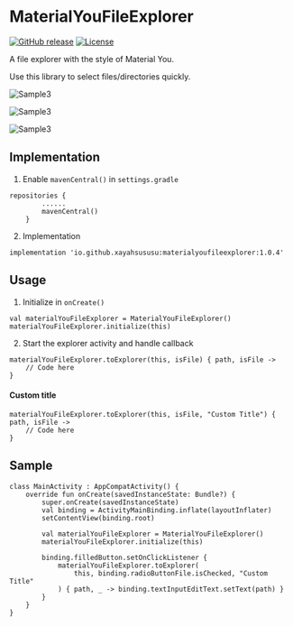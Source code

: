 # MaterialYouFileExplorer
[![GitHub release](https://img.shields.io/github/v/release/XayahSuSuSu/Android-MaterialYouFileExplorer?color=orange)](https://github.com/XayahSuSuSu/Android-MaterialYouFileExplorer/releases) [![License](https://img.shields.io/github/license/XayahSuSuSu/Android-MaterialYouFileExplorer?color=ff69b4)](./LICENSE)

A file explorer with the style of Material You.

Use this library to select files/directories quickly.

![Sample3](doc/images/Sample1.jpg "Sample1")

![Sample3](doc/images/Sample2.jpg "Sample2")

![Sample3](doc/images/Sample3.jpg "Sample3")

## Implementation
1. Enable `mavenCentral()` in `settings.gradle`
```
repositories {
        ......
        mavenCentral()
    }
```
2. Implementation
```
implementation 'io.github.xayahsususu:materialyoufileexplorer:1.0.4'
```

## Usage
1. Initialize in `onCreate()`
```
val materialYouFileExplorer = MaterialYouFileExplorer()
materialYouFileExplorer.initialize(this)
```
2. Start the explorer activity and handle callback
```
materialYouFileExplorer.toExplorer(this, isFile) { path, isFile -> 
    // Code here
}
```
#### Custom title
```
materialYouFileExplorer.toExplorer(this, isFile, "Custom Title") { path, isFile -> 
    // Code here
}
```


## Sample
```
class MainActivity : AppCompatActivity() {
    override fun onCreate(savedInstanceState: Bundle?) {
        super.onCreate(savedInstanceState)
        val binding = ActivityMainBinding.inflate(layoutInflater)
        setContentView(binding.root)

        val materialYouFileExplorer = MaterialYouFileExplorer()
        materialYouFileExplorer.initialize(this)

        binding.filledButton.setOnClickListener {
            materialYouFileExplorer.toExplorer(
                this, binding.radioButtonFile.isChecked, "Custom Title"
            ) { path, _ -> binding.textInputEditText.setText(path) }
        }
    }
}
```